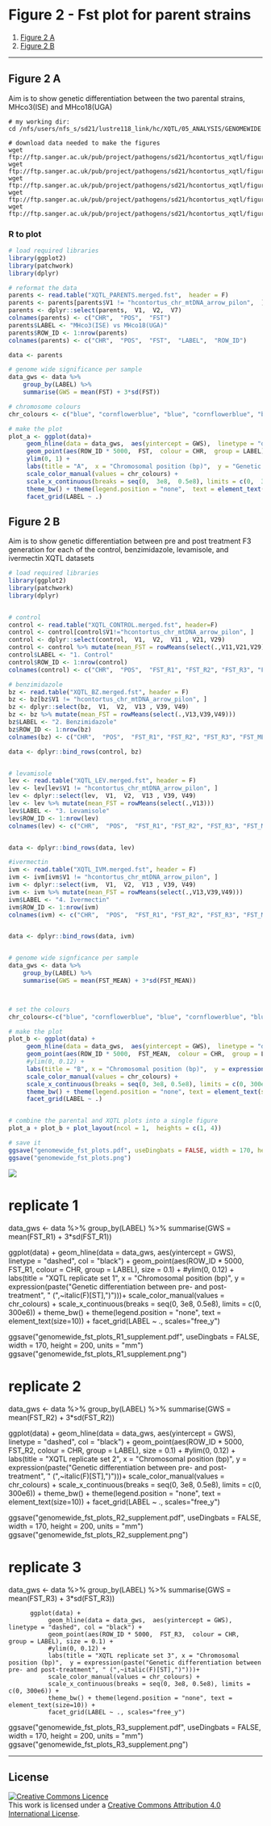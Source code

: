 # Figure 2 - Fst plot for parent strains

1. [Figure 2 A](#figure2a)
2. [Figure 2 B](#figure2b)


---
## Figure 2 A <a name="figure2a"></a>

Aim is to show genetic differentiation between the two parental strains,  MHco3(ISE) and MHco18(UGA)

```shell
# my working dir:
cd /nfs/users/nfs_s/sd21/lustre118_link/hc/XQTL/05_ANALYSIS/GENOMEWIDE
```

```
# download data needed to make the figures
wget ftp://ftp.sanger.ac.uk/pub/project/pathogens/sd21/hcontortus_xqtl/figure2/XQTL_BZ.merged.fst
wget ftp://ftp.sanger.ac.uk/pub/project/pathogens/sd21/hcontortus_xqtl/figure2/XQTL_CONTROL.merged.fst
wget ftp://ftp.sanger.ac.uk/pub/project/pathogens/sd21/hcontortus_xqtl/figure2/XQTL_IVM.merged.fst
wget ftp://ftp.sanger.ac.uk/pub/project/pathogens/sd21/hcontortus_xqtl/figure2/XQTL_LEV.merged.fst
wget ftp://ftp.sanger.ac.uk/pub/project/pathogens/sd21/hcontortus_xqtl/figure2/XQTL_PARENTS.merged.fst
```

### R to plot
```R
# load required libraries
library(ggplot2)
library(patchwork)
library(dplyr)

# reformat the data
parents <- read.table("XQTL_PARENTS.merged.fst",  header = F)
parents <- parents[parents$V1 != "hcontortus_chr_mtDNA_arrow_pilon",  ]
parents <- dplyr::select(parents,  V1,  V2,  V7)
colnames(parents) <- c("CHR",  "POS",  "FST")
parents$LABEL <- "MHco3(ISE) vs MHco18(UGA)"
parents$ROW_ID <- 1:nrow(parents)
colnames(parents) <- c("CHR",  "POS",  "FST",  "LABEL",  "ROW_ID")

data <- parents

# genome wide significance per sample
data_gws <- data %>%
    group_by(LABEL) %>%
    summarise(GWS = mean(FST) + 3*sd(FST))

# chromosome colours
chr_colours <- c("blue", "cornflowerblue", "blue", "cornflowerblue", "blue", "cornflowerblue")

# make the plot
plot_a <- ggplot(data)+
     geom_hline(data = data_gws,  aes(yintercept = GWS),  linetype = "dashed",  col = "black") +
     geom_point(aes(ROW_ID * 5000,  FST,  colour = CHR,  group = LABEL),  size = 0.1) +
     ylim(0, 1) +
     labs(title = "A",  x = "Chromosomal position (bp)",  y = "Genetic differentiation (Fst)") +
     scale_color_manual(values = chr_colours) +
     scale_x_continuous(breaks = seq(0,  3e8,  0.5e8), limits = c(0,  300e6)) +
     theme_bw() + theme(legend.position = "none",  text = element_text(size = 10), strip.text.y = element_text(size = 6)) +
     facet_grid(LABEL ~ .)

```

## Figure 2 B <a name="figure2b"></a>

Aim is to show genetic differentiation between pre and post treatment F3 generation for each of the control,  benzimidazole,  levamisole,  and ivermectin XQTL datasets

```R
# load required libraries
library(ggplot2)
library(patchwork)
library(dplyr)


# control
control <- read.table("XQTL_CONTROL.merged.fst", header=F)
control <- control[control$V1!="hcontortus_chr_mtDNA_arrow_pilon", ]
control <- dplyr::select(control,  V1,  V2,  V11 , V21, V29)
control <- control %>% mutate(mean_FST = rowMeans(select(.,V11,V21,V29)))
control$LABEL <- "1. Control"
control$ROW_ID <- 1:nrow(control)
colnames(control) <- c("CHR",  "POS",  "FST_R1", "FST_R2", "FST_R3", "FST_MEAN",  "LABEL",  "ROW_ID")

# benzimidazole
bz <- read.table("XQTL_BZ.merged.fst", header = F)
bz <- bz[bz$V1 != "hcontortus_chr_mtDNA_arrow_pilon", ]
bz <- dplyr::select(bz,  V1,  V2,  V13 , V39, V49)
bz <- bz %>% mutate(mean_FST = rowMeans(select(.,V13,V39,V49)))
bz$LABEL <- "2. Benzimidazole"
bz$ROW_ID <- 1:nrow(bz)
colnames(bz) <- c("CHR",  "POS",  "FST_R1", "FST_R2", "FST_R3", "FST_MEAN",  "LABEL",  "ROW_ID")

data <- dplyr::bind_rows(control, bz)


# levamisole
lev <- read.table("XQTL_LEV.merged.fst", header = F)
lev <- lev[lev$V1 != "hcontortus_chr_mtDNA_arrow_pilon", ]
lev <- dplyr::select(lev,  V1,  V2,  V13 , V39, V49)
lev <- lev %>% mutate(mean_FST = rowMeans(select(.,V13)))
lev$LABEL <- "3. Levamisole"
lev$ROW_ID <- 1:nrow(lev)
colnames(lev) <- c("CHR",  "POS",  "FST_R1", "FST_R2", "FST_R3", "FST_MEAN",  "LABEL",  "ROW_ID")


data <- dplyr::bind_rows(data, lev)

#ivermectin
ivm <- read.table("XQTL_IVM.merged.fst", header = F)
ivm <- ivm[ivm$V1 != "hcontortus_chr_mtDNA_arrow_pilon", ]
ivm <- dplyr::select(ivm,  V1,  V2,  V13 , V39, V49)
ivm <- ivm %>% mutate(mean_FST = rowMeans(select(.,V13,V39,V49)))
ivm$LABEL <- "4. Ivermectin"
ivm$ROW_ID <- 1:nrow(ivm)
colnames(ivm) <- c("CHR",  "POS",  "FST_R1", "FST_R2", "FST_R3", "FST_MEAN",  "LABEL",  "ROW_ID")


data <- dplyr::bind_rows(data, ivm)


# genome wide signficance per sample
data_gws <- data %>%
    group_by(LABEL) %>%
    summarise(GWS = mean(FST_MEAN) + 3*sd(FST_MEAN))



# set the colours
chr_colours<-c("blue", "cornflowerblue", "blue", "cornflowerblue", "blue", "cornflowerblue")

# make the plot
plot_b <- ggplot(data) +
     geom_hline(data = data_gws,  aes(yintercept = GWS),  linetype = "dashed", col = "black") +
     geom_point(aes(ROW_ID * 5000,  FST_MEAN,  colour = CHR,  group = LABEL), size = 0.1) +
     #ylim(0, 0.12) +
     labs(title = "B", x = "Chromosomal position (bp)",  y = expression(paste("Genetic differentiation between pre- and post-treatment", " (",~italic(F)[ST],")")))+
     scale_color_manual(values = chr_colours) +
     scale_x_continuous(breaks = seq(0, 3e8, 0.5e8), limits = c(0, 300e6)) + ylim(0,0.15) +
     theme_bw() + theme(legend.position = "none", text = element_text(size=10)) +
     facet_grid(LABEL ~ .)


# combine the parental and XQTL plots into a single figure
plot_a + plot_b + plot_layout(ncol = 1,  heights = c(1, 4))

# save it
ggsave("genomewide_fst_plots.pdf", useDingbats = FALSE, width = 170, height = 200, units = "mm")
ggsave("genomewide_fst_plots.png")
```
![](04_analysis/genomewide_fst_plots.png)


# replicate 1

data_gws <- data %>%
    group_by(LABEL) %>%
    summarise(GWS = mean(FST_R1) + 3*sd(FST_R1))

ggplot(data) +
     geom_hline(data = data_gws,  aes(yintercept = GWS),  linetype = "dashed", col = "black") +
     geom_point(aes(ROW_ID * 5000,  FST_R1,  colour = CHR,  group = LABEL), size = 0.1) +
     #ylim(0, 0.12) +
     labs(title = "XQTL replicate set 1", x = "Chromosomal position (bp)",  y = expression(paste("Genetic differentiation between pre- and post-treatment", " (",~italic(F)[ST],")")))+
     scale_color_manual(values = chr_colours) +
     scale_x_continuous(breaks = seq(0, 3e8, 0.5e8), limits = c(0, 300e6)) +
     theme_bw() + theme(legend.position = "none", text = element_text(size=10)) +
     facet_grid(LABEL ~ ., scales="free_y")

ggsave("genomewide_fst_plots_R1_supplement.pdf", useDingbats = FALSE, width = 170, height = 200, units = "mm")
ggsave("genomewide_fst_plots_R1_supplement.png")

# replicate 2
data_gws <- data %>%
    group_by(LABEL) %>%
    summarise(GWS = mean(FST_R2) + 3*sd(FST_R2))

ggplot(data) +
          geom_hline(data = data_gws,  aes(yintercept = GWS),  linetype = "dashed", col = "black") +
          geom_point(aes(ROW_ID * 5000,  FST_R2,  colour = CHR,  group = LABEL), size = 0.1) +
          #ylim(0, 0.12) +
          labs(title = "XQTL replicate set 2", x = "Chromosomal position (bp)",  y = expression(paste("Genetic differentiation between pre- and post-treatment", " (",~italic(F)[ST],")")))+
          scale_color_manual(values = chr_colours) +
          scale_x_continuous(breaks = seq(0, 3e8, 0.5e8), limits = c(0, 300e6)) +
          theme_bw() + theme(legend.position = "none", text = element_text(size=10)) +
          facet_grid(LABEL ~ ., scales="free_y")

ggsave("genomewide_fst_plots_R2_supplement.pdf", useDingbats = FALSE, width = 170, height = 200, units = "mm")
ggsave("genomewide_fst_plots_R2_supplement.png")

# replicate 3
data_gws <- data %>%
    group_by(LABEL) %>%
    summarise(GWS = mean(FST_R3) + 3*sd(FST_R3))

          ggplot(data) +
               geom_hline(data = data_gws,  aes(yintercept = GWS),  linetype = "dashed", col = "black") +
               geom_point(aes(ROW_ID * 5000,  FST_R3,  colour = CHR,  group = LABEL), size = 0.1) +
               #ylim(0, 0.12) +
               labs(title = "XQTL replicate set 3", x = "Chromosomal position (bp)",  y = expression(paste("Genetic differentiation between pre- and post-treatment", " (",~italic(F)[ST],")")))+
               scale_color_manual(values = chr_colours) +
               scale_x_continuous(breaks = seq(0, 3e8, 0.5e8), limits = c(0, 300e6)) +
               theme_bw() + theme(legend.position = "none", text = element_text(size=10)) +
               facet_grid(LABEL ~ ., scales="free_y")

ggsave("genomewide_fst_plots_R3_supplement.pdf", useDingbats = FALSE, width = 170, height = 200, units = "mm")
ggsave("genomewide_fst_plots_R3_supplement.png")






******
## License
<a rel="license" href="http://creativecommons.org/licenses/by/4.0/"><img alt="Creative Commons Licence" style="border-width:0" src="https://i.creativecommons.org/l/by/4.0/88x31.png" /></a><br />This work is licensed under a <a rel="license" href="http://creativecommons.org/licenses/by/4.0/">Creative Commons Attribution 4.0 International License</a>.
<!--

### other stuff that wasn't used but worth keeping


```R
R
library(ggplot2)

# get data
data <- read.table("XQTL_PARENTS.merged.fst", header=F)
data <- data[data$V1!="hcontortus_chr_mtDNA_arrow_pilon", ]

data$LABEL <- "Parents: MHco3(ISE) vs MHco18(UGA)"
# genome wide levels of significance


chr_colours<-c("blue", "cornflowerblue", "blue", "cornflowerblue", "blue", "cornflowerblue")

fst_column <- data$V7

genomewide_sig <- mean(fst_column)+(3*sd(fst_column))

plot_a <- ggplot(data)+
     geom_hline(yintercept=genomewide_sig,  linetype="dashed", col="black")+
     geom_point(aes(1:nrow(data)*5000,  fst_column,  colour = V1), size=0.1)+
     ylim(0, 1)+
     labs(title="A", x="Chromosome position (5 kbp window)",  y="Genetic differentiation (Fst)")+
     scale_color_manual(values=chr_colours)+
     scale_x_continuous(breaks=seq(0, 3e8, 0.5e8))+
     theme_bw()+theme(legend.position="none", text = element_text(size=10))+
     facet_grid(LABEL~.)


#ggsave("XQTL_parents_fst.pdf", useDingbats=FALSE, width=170, height=50, units="mm")

```

```R
R
library(ggplot2)

# get data
data <- read.table("XQTL_CONTROL.merged.fst", header=F)
data <- data[data$V1!="hcontortus_chr_mtDNA_arrow_pilon", ]
data$LABEL <- "Control"
# genome wide levels of significance


chr_colours<-c("blue", "cornflowerblue", "blue", "cornflowerblue", "blue", "cornflowerblue")

# Replicates
# 1:4 = V11
# 2:5 = V21
# 3:6 = V29

fst_column <- data$V11

genomewide_sig <- mean(fst_column)+(3*sd(fst_column))

plot_b <- ggplot(data)+
     geom_hline(yintercept=genomewide_sig,  linetype="dashed", col="black")+
     geom_point(aes(1:nrow(data)*5000,  fst_column,  colour = V1), size=0.1)+
     ylim(0, 0.1)+
     labs(title="B", x="Chromosome position (5 kbp window)",  y="Genetic differentiation (Fst)")+
     scale_color_manual(values=chr_colours)+
     scale_x_continuous(breaks=seq(0, 3e8, 0.5e8))+
     theme_bw()+theme(legend.position="none", text = element_text(size=10))+
     facet_grid(LABEL~.)

```
```R
R
library(ggplot2)

# get data
data <- read.table("XQTL_BZ.merged.fst", header=F)
data <- data[data$V1!="hcontortus_chr_mtDNA_arrow_pilon", ]
data$LABEL <- "Benzimidazole"
# genome wide levels of significance


chr_colours<-c("blue", "cornflowerblue", "blue", "cornflowerblue", "blue", "cornflowerblue")

# Replicates
# 1:5 = V13
# 2:6 = V27
# 3:7 = V39
# 4:8 = V49


fst_column <- data$V13

genomewide_sig <- mean(fst_column)+(3*sd(fst_column))

plot_c <- ggplot(data)+
     geom_hline(yintercept=genomewide_sig,  linetype="dashed", col="black")+
     geom_point(aes(1:nrow(data)*5000,  fst_column,  colour = V1), size=0.1)+
     ylim(0, 0.1)+
     labs(title="C", x="Chromosome position (5 kbp window)",  y="Genetic differentiation (Fst)")+
     scale_color_manual(values=chr_colours)+
     scale_x_continuous(breaks=seq(0, 3e8, 0.5e8))+
     theme_bw()+theme(legend.position="none", text = element_text(size=10))+
     facet_grid(LABEL~.)
```

```R
R
library(ggplot2)

# get data
data <- read.table("XQTL_LEV.merged.fst", header=F)
data <- data[data$V1!="hcontortus_chr_mtDNA_arrow_pilon", ]
data$LABEL <- "Levamisole"
# genome wide levels of significance


chr_colours<-c("blue", "cornflowerblue", "blue", "cornflowerblue", "blue", "cornflowerblue")

# Replicates
# 1:5 = V13
# 2:6 = V27
# 3:7 = V39
# 4:8 = V49


fst_column <- data$V13

genomewide_sig <- mean(fst_column)+(3*sd(fst_column))

plot_d <- ggplot(data)+
     geom_hline(yintercept=genomewide_sig,  linetype="dashed", col="black")+
     geom_point(aes(1:nrow(data)*5000,  fst_column,  colour = V1), size=0.1)+
     ylim(0, 0.1)+
     labs(title="D", x="Chromosome position (5 kbp window)",  y="Genetic differentiation (Fst)")+
     scale_color_manual(values=chr_colours)+
     scale_x_continuous(breaks=seq(0, 3e8, 0.5e8))+
     theme_bw()+theme(legend.position="none", text = element_text(size=10))+
     facet_grid(LABEL~.)
```

## Ivermectin
```R
R
library(ggplot2)

# get data
data <- read.table("XQTL_IVM.merged.fst", header=F)
data <- data[data$V1!="hcontortus_chr_mtDNA_arrow_pilon", ]
data$LABEL <- "Ivermectin"
# genome wide levels of significance


chr_colours<-c("blue", "cornflowerblue", "blue", "cornflowerblue", "blue", "cornflowerblue")

# Replicates
# 1:5 = V13
# 2:6 = V27
# 3:7 = V39
# 4:8 = V49


fst_column <- data$V13

genomewide_sig <- mean(fst_column)+(3*sd(fst_column))

plot_e <- ggplot(data)+
     geom_hline(yintercept=genomewide_sig,  linetype="dashed", col="black")+
     geom_point(aes(1:nrow(data)*5000,  fst_column,  colour = V1), size=0.1)+
     ylim(0, 0.1)+
     labs(title="E", x="Chromosome position (5 kbp window)",  y="Genetic differentiation (Fst)")+
     scale_color_manual(values=chr_colours)+
     scale_x_continuous(breaks=seq(0, 3e8, 0.5e8))+
     theme_bw()+theme(legend.position="none", text = element_text(size=10))+
     facet_grid(LABEL~.)
```

# bring it together
```R
library(patchwork)
plot_a + plot_b + plot_c + plot_d + plot_e + plot_layout(ncol=1)


``` -->
